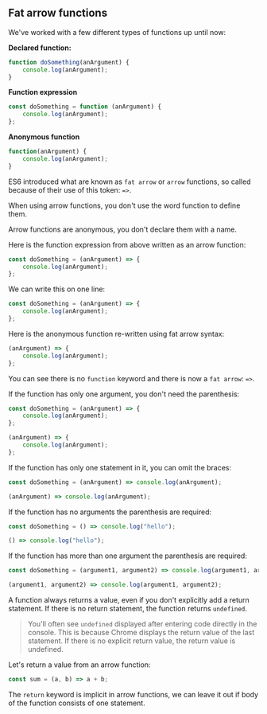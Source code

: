## Fat arrow functions

We've worked with a few different types of functions up until now:

**Declared function:**

```js
function doSomething(anArgument) {
    console.log(anArgument);
}
```

**Function expression**

```js
const doSomething = function (anArgument) {
    console.log(anArgument);
};
```

**Anonymous function**

```js
function(anArgument) {
    console.log(anArgument);
}
```

ES6 introduced what are known as `fat arrow` or `arrow` functions, so called because of their use of this token: `=>`.

When using arrow functions, you don't use the word function to define them.

Arrow functions are anonymous, you don't declare them with a name.

Here is the function expression from above written as an arrow function:

```js
const doSomething = (anArgument) => {
    console.log(anArgument);
};
```

We can write this on one line:

```js
const doSomething = (anArgument) => {
    console.log(anArgument);
};
```

Here is the anonymous function re-written using fat arrow syntax:

```js
(anArgument) => {
    console.log(anArgument);
};
```

You can see there is no `function` keyword and there is now a `fat arrow`: `=>`.

If the function has only one argument, you don't need the parenthesis:

```js
const doSomething = (anArgument) => {
    console.log(anArgument);
};
```

```js
(anArgument) => {
    console.log(anArgument);
};
```

If the function has only one statement in it, you can omit the braces:

```js
const doSomething = (anArgument) => console.log(anArgument);
```

```js
(anArgument) => console.log(anArgument);
```

If the function has no arguments the parenthesis are required:

```js
const doSomething = () => console.log("hello");
```

```js
() => console.log("hello");
```

If the function has more than one argument the parenthesis are required:

```js
const doSomething = (argument1, argument2) => console.log(argument1, argument2);
```

```js
(argument1, argument2) => console.log(argument1, argument2);
```

A function always returns a value, even if you don't explicitly add a return statement. If there is no return statement, the function returns `undefined`.

> You'll often see `undefined` displayed after entering code directly in the console. This is because Chrome displays the return value of the last statement. If there is no explicit return value, the return value is undefined.

Let's return a value from an arrow function:

```js
const sum = (a, b) => a + b;
```

The `return` keyword is implicit in arrow functions, we can leave it out if body of the function consists of one statement.

<a id="ternary"></a>

